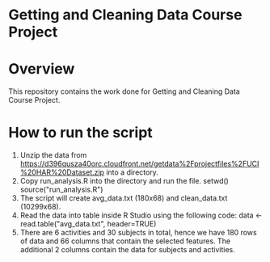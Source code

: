 # Getting and Cleaning Data Course Project

Overview
========
This repository contains the work done for Getting and Cleaning Data Course Project. 

How to run the script
=====================
1. Unzip the data from https://d396qusza40orc.cloudfront.net/getdata%2Fprojectfiles%2FUCI%20HAR%20Dataset.zip into a directory.
2. Copy run_analysis.R into the directory and run the file. 
	setwd(<directory>)
	source("run_analysis.R")
3. The script will create avg_data.txt (180x68) and clean_data.txt (10299x68).
4. Read the data into table inside R Studio using the following code:
	data <- read.table("avg_data.txt", header=TRUE) 
5. There are 6 activities and 30 subjects in total, hence we have 180 rows of data and 66 columns that contain the selected features. The additional 2 columns contain the data for subjects and activities.



